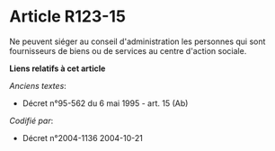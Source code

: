# Article R123-15

Ne peuvent siéger au conseil d'administration les personnes qui sont fournisseurs de biens ou de services au centre d'action
sociale.

**Liens relatifs à cet article**

_Anciens textes_:

  - Décret n°95-562 du 6 mai 1995 - art. 15 (Ab)

_Codifié par_:

  - Décret n°2004-1136 2004-10-21
